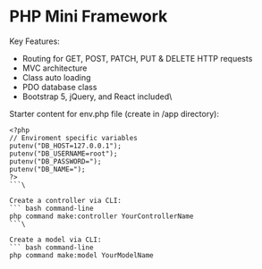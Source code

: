 # PHP Mini Framework

Key Features:
- Routing for GET, POST, PATCH, PUT & DELETE HTTP requests
- MVC architecture
- Class auto loading
- PDO database class
- Bootstrap 5, jQuery, and React included\

Starter content for env.php file (create in /app directory):
```
<?php
// Enviroment specific variables
putenv("DB_HOST=127.0.0.1");
putenv("DB_USERNAME=root");
putenv("DB_PASSWORD=");
putenv("DB_NAME=");
?>
```\

Create a controller via CLI:
``` bash command-line
php command make:controller YourControllerName
```\

Create a model via CLI:
``` bash command-line
php command make:model YourModelName
```
